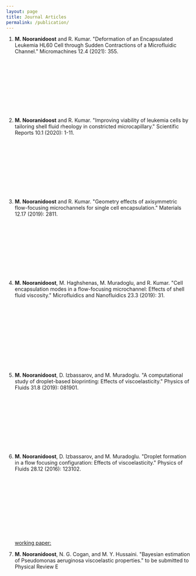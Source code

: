 ```yaml
---
layout: page
title: Journal Articles
permalink: /publication/
---
```


<ol>
<li><b>M. Nooranidoost</b> and R. Kumar. "Deformation of an Encapsulated Leukemia HL60 Cell through Sudden Contractions of a Microfluidic Channel." Micromachines 12.4 (2021): 355.</li>
<p></p>
<div class="iframely-embed"><div class="iframely-responsive" style="height: 140px; padding-bottom: 0;"><a href="https://www.mdpi.com/2072-666X/12/4/355" data-iframely-url="//cdn.iframe.ly/isGTFl1"></a></div></div><script async src="//cdn.iframe.ly/embed.js" charset="utf-8"></script>
<br> 

<li><b>M. Nooranidoost</b> and R. Kumar. "Improving viability of leukemia cells by tailoring shell fluid rheology in constricted microcapillary." Scientific Reports 10.1 (2020): 1-11.</li>
<p></p>
<div class="iframely-embed"><div class="iframely-responsive" style="height: 140px; padding-bottom: 0;"><a href="https://www.nature.com/articles/s41598-020-67739-3?error=cookies_not_supported&code=3f6d8c05-1ece-4b94-9f63-8fce57ecb4f1" data-iframely-url="//cdn.iframe.ly/lxiHTUc"></a></div></div><script async src="//cdn.iframe.ly/embed.js" charset="utf-8"></script>
<br>

<li><b>M. Nooranidoost</b> and R. Kumar. "Geometry effects of axisymmetric flow-focusing microchannels for single cell encapsulation." Materials 12.17 (2019): 2811.</li>
<p></p>
<div class="iframely-embed"><div class="iframely-responsive" style="height: 140px; padding-bottom: 0;"><a href="https://www.mdpi.com/1996-1944/12/17/2811" data-iframely-url="//cdn.iframe.ly/kvPPmoL"></a></div></div><script async src="//cdn.iframe.ly/embed.js" charset="utf-8"></script>
<br>
  
<li><b>M. Nooranidoost</b>, M. Haghshenas, M. Muradoglu, and R. Kumar. "Cell encapsulation modes in a flow-focusing microchannel: Effects of shell fluid viscosity." Microfluidics and Nanofluidics 23.3 (2019): 31.</li>
<p></p>
<div class="iframely-embed"><div class="iframely-responsive" style="height: 170px; padding-bottom: 0;"><a href="https://link.springer.com/article/10.1007/s10404-019-2196-z" data-iframely-url="//cdn.iframe.ly/6E5Iqnp"></a></div></div><script async src="//cdn.iframe.ly/embed.js" charset="utf-8"></script>
<br>
  
<li><b>M. Nooranidoost</b>, D. Izbassarov, and M. Muradoglu. "A computational study of droplet-based bioprinting: Effects of viscoelasticity." Physics of Fluids 31.8 (2019): 081901.</li>
<p></p>
<div class="iframely-embed"><div class="iframely-responsive" style="height: 140px; padding-bottom: 0;"><a href="https://aip.scitation.org/doi/10.1063/1.5108824" data-iframely-url="//cdn.iframe.ly/K35ypDm?card=small"></a></div></div><script async src="//cdn.iframe.ly/embed.js" charset="utf-8"></script>
<br> 

<li><b>M. Nooranidoost</b>, D. Izbassarov, and M. Muradoglu. "Droplet formation in a flow focusing configuration: Effects of viscoelasticity." Physics of Fluids 28.12 (2016): 123102.</li>  
<p></p>
<div class="iframely-embed"><div class="iframely-responsive" style="height: 140px; padding-bottom: 0;"><a href="https://aip.scitation.org/doi/10.1063/1.4971841" data-iframely-url="//cdn.iframe.ly/iN9DYTU"></a></div></div><script async src="//cdn.iframe.ly/embed.js" charset="utf-8"></script>
<br>  

<p> <p>  
<u>working paper:</u>
<li><b>M. Nooranidoost</b>, N. G. Cogan, and M. Y. Hussaini. "Bayesian estimation of Pseudomonas aeruginosa viscoelastic properties." to be submitted to Physical Review E </li> 
</p></p>




<div class="iframely-embed"><div class="iframely-responsive" style="height: 170px; padding-bottom: 0;"><a href="https://scholar.google.com/citations?user=PWU2CdgAAAAJ&hl=en" data-iframely-url="//cdn.iframe.ly/JP0VH4k"></a></div></div><script async src="//cdn.iframe.ly/embed.js" charset="utf-8"></script>
 


</ol>
